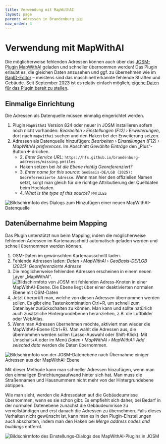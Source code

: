 ```yaml
---
title: Verwendung mit MapWithAI
layout: page
parent: Adressen in Brandenburg 🇩🇪
nav_order: 4
---
```


# Verwendung mit MapWithAI

Die möglicherweise fehlenden Adressen können auch über das [JOSM-Plugin
MapWithAI](https://josm.openstreetmap.de/wiki/Help/Plugin/MapWithAI) geladen
und schneller übernommen werden! Das Plugin erlaubt es, die gleichen Daten
anzusehen und ggf. zu übernehmen wie im
[RapID-Editor](https://rapideditor.org/) – meistens sind das maschinell
erkannte fehlende Straßen und Gebäude. Seit September 2023 ist es relativ
einfach möglich,
[eigene Daten für das Plugin bereit zu stellen](https://www.openstreetmap.org/user/vorpalblade/diary/402377).


## Einmalige Einrichtung

Die Adressen als Datenquelle müssen einmalig eingerichtet werden.

1. Plugin `MapWithAI` Version 824 oder neuer in JOSM installieren sofern noch
   nicht vorhanden: _Bearbeiten › Einstellungen (F12) › Erweiterungen_, dort
   nach `mapwithai` suchen und den Haken bei der Erweiterung setzen.
2. Adressen als Datenquelle hinzufügen: _Bearbeiten › Einstellungen (F12) ›
   MapWithAI preferences_. Im Abschnitt _Gewählte Einträge_ den „Plus“-Button
   ➕ drücken.
   * 2\. _Enter Service URL_: `https://hfs.github.io/brandenburg-addresses/missing.pmtiles`
   * Haken setzen bei _Ist die Ebene richtig Georeferenziert?_
   * 3\. _Enter name for this source_:
     `GeoBasis-DE/LGB (2025): Georeferenzierte Adresse`. Wenn man hier den
     offiziellen Namen setzt, sorgt man gleich für die richtige Attributierung
     der Quelldaten beim Hochladen.
   * 4\. _What is the type of this source?_ `PMTILES`

![Bildschirmfoto des Dialogs zum Hinzufügen einer neuen MapWithAI-Datenquelle](/brandenburg-addresses/assets/images/mapwithai_config_de.png)


## Datenübernahme beim Mapping

Das Plugin unterstützt nun beim Mapping, indem die möglicherweise fehlenden
Adressen im Kartenausschnitt automatisch geladen werden und schnell übernommen
werden können.

1. OSM-Daten im gewünschten Kartenausschnitt laden.
2. Fehlende Adressen laden: _Daten › MapWithAI › GeoBasis-DE/LGB (2025): Georeferenzierte Adresse_
3. Die möglicherweise fehlenden Adressen erscheinen in einem neuen Layer „MapWithAI“.  
![Bildschirmfoto von JOSM mit fehlenden Adress-Knoten in einer MapWithAI-Ebene. Die Ebene liegt über einer deaktivierten normalen Ebene mit OSM-Daten](/brandenburg-addresses/assets/images/mapwithai_layer_de.jpg)
4. Jetzt überprüft man, welche von diesen Adressen übernommen werden sollen. Es
   gibt eine Tastenkombination Ctrl+R, um schnell zum Datenlayer zurückschalten
   zu können. Man kann und sollte natürlich auch zusätzliche Hintergrundebenen
   heranziehen, z.B. die Luftbilder oder WebAtlas.
5. Wenn man Adressen übernehmen möchte, aktiviert man wieder die
   MapWithAI-Ebene (Ctrl+R). Man wählt die Adressen aus, die übernommen werden
   sollen (Lasso-Auswahl oder Shift-Klick). Mit Umschalt+A oder im Menü _Daten
   › MapWithAI › MapWithAI: Add selected data_ werden die Daten übernommen.

![Bildschirmfoto von der JOSM-Datenebene nach Übernahme einiger Adressen aus der MapWithAI-Ebene](/brandenburg-addresses/assets/images/mapwithai_data_import_de.jpg)

Mit dieser Methode kann man schneller Adressen hinzufügen, wenn man den
einmaligen Einrichtungsaufwand hinter sich hat. Man muss die Straßennamen und
Hausnummern nicht mehr von der Hintergrundebene abtippen.

Wie man sieht, werden die Adressdaten auf die Gebäudeumrisse übernommen, wenn
es sie schon gibt. Es empfiehlt sich daher, bei Bedarf in der normalen
Datenebene zunächst die Gebäudeumrisse zu vervollständigen und erst danach die
Adressen zu übernehmen. Falls dieses Verhalten nicht gewünscht ist, kann man es
in den Plugin-Einstellungen auch abschalten, indem man den Haken bei _Merge
address nodes and buildings_ entfernt.

![Bildschirmfoto des Einstellungs-Dialogs des MapWithAI-Plugins in JOSM](/brandenburg-addresses/assets/images/mapwithai_preferences_de.png)
